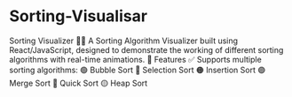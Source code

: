 # Sorting-Visualisar
Sorting Visualizer 🔢🎨 A Sorting Algorithm Visualizer built using React/JavaScript, designed to demonstrate the working of different sorting algorithms with real-time animations.  🚀 Features ✅ Supports multiple sorting algorithms:  🟢 Bubble Sort 🔵 Selection Sort 🟠 Insertion Sort 🟣 Merge Sort 🔴 Quick Sort 🟡 Heap Sort
